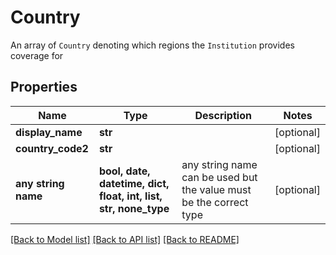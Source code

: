 # Country

An array of `Country` denoting which regions the `Institution` provides coverage for

## Properties
Name | Type | Description | Notes
------------ | ------------- | ------------- | -------------
**display_name** | **str** |  | [optional] 
**country_code2** | **str** |  | [optional] 
**any string name** | **bool, date, datetime, dict, float, int, list, str, none_type** | any string name can be used but the value must be the correct type | [optional]

[[Back to Model list]](../README.md#documentation-for-models) [[Back to API list]](../README.md#documentation-for-api-endpoints) [[Back to README]](../README.md)


